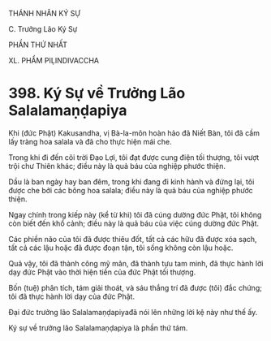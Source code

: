 THÁNH NHÂN KÝ SỰ

C. Trưởng Lão Ký Sự

PHẦN THỨ NHẤT

XL. PHẨM PIḶINDIVACCHA

# 398. Ký Sự về Trưởng Lão Salalamaṇḍapiya

Khi (đức Phật) Kakusandha, vị Bà-la-môn hoàn hảo đã Niết Bàn, tôi đã cầm lấy tràng hoa salala và đã cho thực hiện mái che.

Trong khi đi đến cõi trời Đạo Lợi, tôi đạt được cung điện tối thượng, tôi vượt trội chư Thiên khác; điều này là quả báu của nghiệp phước thiện.

Dầu là ban ngày hay ban đêm, trong khi đang đi kinh hành và đứng lại, tôi được che bởi các bông hoa salala; điều này là quả báu của nghiệp phước thiện.

Ngay chính trong kiếp này (kể từ khi) tôi đã cúng dường đức Phật, tôi không còn biết đến khổ cảnh; điều này là quả báu của việc cúng dường đức Phật.

Các phiền não của tôi đã được thiêu đốt, tất cả các hữu đã được xóa sạch, tất cả các lậu hoặc đã được đoạn tận, tôi sống không còn lậu hoặc.

Quả vậy, tôi đã thành công mỹ mãn, đã thành tựu tam minh, đã thực hành lời dạy đức Phật vào thời hiện tiền của đức Phật tối thượng.

Bốn (tuệ) phân tích, tám giải thoát, và sáu thắng trí đã được (tôi) đắc chứng; tôi đã thực hành lời dạy của đức Phật.

Đại đức trưởng lão Salalamaṇḍapiyađã nói lên những lời kệ này như thế ấy.

Ký sự về trưởng lão Salalamaṇḍapiya là phần thứ tám.
